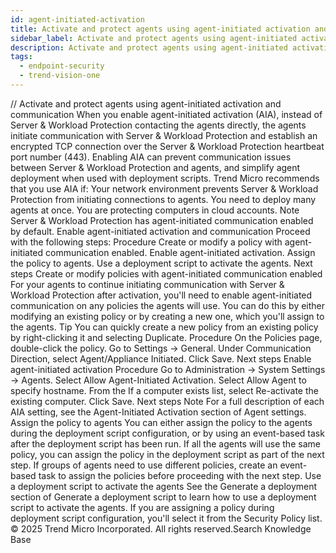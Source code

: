 ```yaml
---
id: agent-initiated-activation
title: Activate and protect agents using agent-initiated activation and communication
sidebar_label: Activate and protect agents using agent-initiated activation and communication
description: Activate and protect agents using agent-initiated activation and communication
tags:
  - endpoint-security
  - trend-vision-one
---
```


/*<![CDATA[*/ $('#title').html($('meta[name=map-description]').attr('content')); /*]]>*/ Activate and protect agents using agent-initiated activation and communication When you enable agent-initiated activation (AIA), instead of Server & Workload Protection contacting the agents directly, the agents initiate communication with Server & Workload Protection and establish an encrypted TCP connection over the Server & Workload Protection heartbeat port number (443). Enabling AIA can prevent communication issues between Server & Workload Protection and agents, and simplify agent deployment when used with deployment scripts. Trend Micro recommends that you use AIA if: Your network environment prevents Server & Workload Protection from initiating connections to agents. You need to deploy many agents at once. You are protecting computers in cloud accounts. Note Server & Workload Protection has agent-initiated communication enabled by default. Enable agent-initiated activation and communication Proceed with the following steps: Procedure Create or modify a policy with agent-initiated communication enabled. Enable agent-initiated activation. Assign the policy to agents. Use a deployment script to activate the agents. Next steps Create or modify policies with agent-initiated communication enabled For your agents to continue initiating communication with Server & Workload Protection after activation, you'll need to enable agent-initiated communication on any policies the agents will use. You can do this by either modifying an existing policy or by creating a new one, which you'll assign to the agents. Tip You can quickly create a new policy from an existing policy by right-clicking it and selecting Duplicate. Procedure On the Policies page, double-click the policy. Go to Settings → General. Under Communication Direction, select Agent/Appliance Initiated. Click Save. Next steps Enable agent-initiated activation Procedure Go to Administration → System Settings → Agents. Select Allow Agent-Initiated Activation. Select Allow Agent to specify hostname. From the If a computer exists list, select Re-activate the existing computer. Click Save. Next steps Note For a full description of each AIA setting, see the Agent-Initiated Activation section of Agent settings. Assign the policy to agents You can either assign the policy to the agents during the deployment script configuration, or by using an event-based task after the deployment script has been run. If all the agents will use the same policy, you can assign the policy in the deployment script as part of the next step. If groups of agents need to use different policies, create an event-based task to assign the policies before proceeding with the next step. Use a deployment script to activate the agents See the Generate a deployment section of Generate a deployment script to learn how to use a deployment script to activate the agents. If you are assigning a policy during deployment script configuration, you'll select it from the Security Policy list. © 2025 Trend Micro Incorporated. All rights reserved.Search Knowledge Base